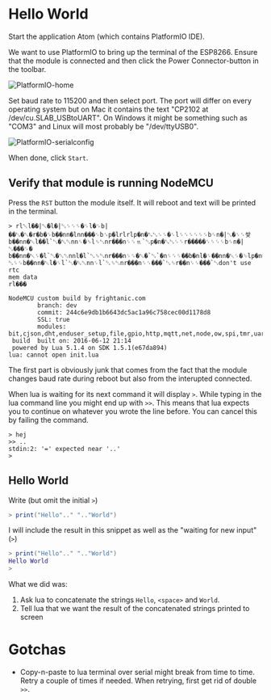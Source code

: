 # Hello World

Start the application Atom (which contains PlatformIO IDE).

We want to use PlatformIO to bring up the terminal of the ESP8266\. Ensure that the module is connected and then click the Power Connector-button in the toolbar.

![PlatformIO-home](/uploads/9072279df7ce88effa0547e79321dd8d/PlatformIO-home.png)

Set baud rate to 115200 and then select port. The port will differ on every operating system but on Mac it contains the text "CP2102 at /dev/cu.SLAB_USBtoUART". On Windows it might be something such as "COM3" and Linux will most probably be "/dev/ttyUSB0".

![PlatformIO-serialconfig](/uploads/bb5501fd51d488d3a3afd346c3da3d1a/PlatformIO-serialconfig.png)

When done, click `Start`.

## Verify that module is running NodeMCU

Press the `RST` button the module itself. It will reboot and text will be printed in the terminal.

```
> rl␀l��|␀�l�|␂␌␌␌�␌l�␌b|��␂�␒�r�b�␌b��nn�lnn���␌b␜p�lrlrlp�n�␐␂␌␌�␌l␌␌␌␌␌␌b␌n�|␂�␌␌쌎b��nn�␀l��l`␂�␒␒nn␌�␎l␎␂nr���n␌␌⒒`␂p�n�␐␂␌␌r�����␌␌␌␌b␌n�|␂���␌�
b��nn�␀␌�l`␂�␒␒nnl�l`␂␎␂nr���n␌␌�␒�`␂`�n␌␌␌��b�nl�␌��nn�␀␌�␎lp�n�␐␂␌␌r�����␌�␂␌b␌n�|␂␌␌b��nn�␀l�␌l`␂�␒␒nn␌l`␂␎␂nr���n␌␌���`␂␎r��n␌␌���`␂don't use rtc
mem data
rl���

NodeMCU custom build by frightanic.com
        branch: dev
        commit: 244c6e9db1b6643dc5ac1a96c758cec00d1178d8
        SSL: true
        modules: bit,cjson,dht,enduser_setup,file,gpio,http,mqtt,net,node,ow,spi,tmr,uart,wifi
 build  built on: 2016-06-12 21:14
 powered by Lua 5.1.4 on SDK 1.5.1(e67da894)
lua: cannot open init.lua
```

The first part is obviously junk that comes from the fact that the module changes baud rate during reboot but also from the interupted connected.

When lua is waiting for its next command it will display `>`. While typing in the lua command line you might end up with `>>`. This means that lua expects you to continue on whatever you wrote the line before. You can cancel this by failing the command.

```
> hej
>> ..
stdin:2: '=' expected near '..'
>
```

## Hello World

Write (but omit the initial `>`)

```lua
> print("Hello".." ".."World")
```

I will include the result in this snippet as well as the "waiting for new input" (`>`)

```lua
> print("Hello".." ".."World")
Hello World
>
```

What we did was:

1. Ask lua to concatenate the strings `Hello`, `<space>` and `World`.
2. Tell lua that we want the result of the concatenated strings printed to screen

# Gotchas

- Copy-n-paste to lua terminal over serial might break from time to time. Retry a couple of times if needed. When retrying, first get rid of double `>>`.
